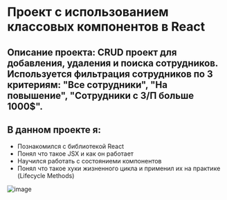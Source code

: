 # Проект с использованием классовых компонентов в React
## Описание проекта: CRUD проект для добавления, удаления и поиска сотрудников. Используется фильтрация сотрудников по 3 критериям: "Все сотрудники", "На повышение", "Сотрудники с З/П больше 1000$". 

## В данном проекте я:
+ Познакомился с библиотекой React
+ Понял что такое JSX и как он работает
+ Научился работать с состояниеми компонентов
+ Понял что такое хуки жизненного цикла и применил их на практике  (Lifecycle Methods)

![image](https://github.com/ExpeLL1armus/React-CRUD/assets/89298315/a6d28cbb-d551-4d08-ba65-ba18eb9e47c2)
